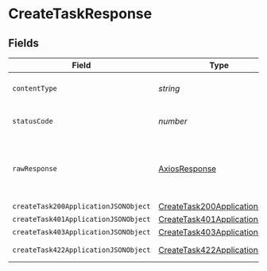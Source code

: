 # CreateTaskResponse


## Fields

| Field                                                                                   | Type                                                                                    | Required                                                                                | Description                                                                             |
| --------------------------------------------------------------------------------------- | --------------------------------------------------------------------------------------- | --------------------------------------------------------------------------------------- | --------------------------------------------------------------------------------------- |
| `contentType`                                                                           | *string*                                                                                | :heavy_check_mark:                                                                      | HTTP response content type for this operation                                           |
| `statusCode`                                                                            | *number*                                                                                | :heavy_check_mark:                                                                      | HTTP response status code for this operation                                            |
| `rawResponse`                                                                           | [AxiosResponse](https://axios-http.com/docs/res_schema)                                 | :heavy_minus_sign:                                                                      | Raw HTTP response; suitable for custom response parsing                                 |
| `createTask200ApplicationJSONObject`                                                    | [CreateTask200ApplicationJSON](../../models/operations/createtask200applicationjson.md) | :heavy_minus_sign:                                                                      | OK                                                                                      |
| `createTask401ApplicationJSONObject`                                                    | [CreateTask401ApplicationJSON](../../models/operations/createtask401applicationjson.md) | :heavy_minus_sign:                                                                      | Unauthenticated                                                                         |
| `createTask403ApplicationJSONObject`                                                    | [CreateTask403ApplicationJSON](../../models/operations/createtask403applicationjson.md) | :heavy_minus_sign:                                                                      | Forbidden                                                                               |
| `createTask422ApplicationJSONObject`                                                    | [CreateTask422ApplicationJSON](../../models/operations/createtask422applicationjson.md) | :heavy_minus_sign:                                                                      | Invalid data posted                                                                     |